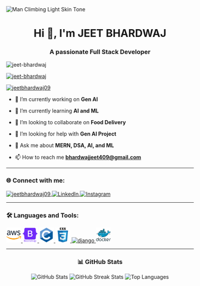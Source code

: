 <img src="https://raw.githubusercontent.com/Tarikul-Islam-Anik/Animated-Fluent-Emojis/master/Emojis/People%20with%20activities/Man%20Climbing%20Light%20Skin%20Tone.png" alt="Man Climbing Light Skin Tone" width="400" height="400" />

<h1 align="center">Hi 👋, I'm JEET BHARDWAJ</h1>
<h3 align="center">A passionate Full Stack Developer</h3>

<p align="left"> <img src="https://komarev.com/ghpvc/?username=jeet-bhardwaj&label=Profile%20views&color=0e75b6&style=flat" alt="jeet-bhardwaj" /> </p>

<p align="left"> 
  <a href="https://github.com/ryo-ma/github-profile-trophy">
    <img src="https://github-profile-trophy.vercel.app/?username=jeet-bhardwaj&margin-w=15&margin-h=15" alt="jeet-bhardwaj" />
  </a> 
</p>

<p align="left"> 
  <a href="https://twitter.com/jeetbhardwaj09" target="blank">
    <img src="https://img.shields.io/twitter/follow/jeetbhardwaj09?logo=twitter&style=for-the-badge" alt="jeetbhardwaj09" />
  </a> 
</p>

- 🔭 I’m currently working on **Gen AI**

- 🌱 I’m currently learning **AI and ML**

- 👯 I’m looking to collaborate on **Food Delivery**

- 🤝 I’m looking for help with **Gen AI Project**

- 💬 Ask me about **MERN, DSA, AI, and ML**

- 📫 How to reach me **bhardwajjeet409@gmail.com**

---

<h3 align="left">🌐 Connect with me:</h3>
<p align="left">
  <a href="https://twitter.com/jeetbhardwaj09" target="blank">
    <img align="center" src="https://raw.githubusercontent.com/rahuldkjain/github-profile-readme-generator/master/src/images/icons/Social/twitter.svg" alt="jeetbhardwaj09" height="30" width="40" />
  </a>
  <a href="https://linkedin.com/in/https://www.linkedin.com/in/jeetbhardwaj/" target="blank">
    <img align="center" src="https://raw.githubusercontent.com/rahuldkjain/github-profile-readme-generator/master/src/images/icons/Social/linked-in-alt.svg" alt="LinkedIn" height="30" width="40" />
  </a>
  <a href="https://instagram.com/https://www.instagram.com/_jeet_bhardwaj_/" target="blank">
    <img align="center" src="https://raw.githubusercontent.com/rahuldkjain/github-profile-readme-generator/master/src/images/icons/Social/instagram.svg" alt="Instagram" height="30" width="40" />
  </a>
</p>

---

<h3 align="left">🛠️ Languages and Tools:</h3>
<p align="left"> 
  <a href="https://aws.amazon.com" target="_blank" rel="noreferrer"> 
    <img src="https://raw.githubusercontent.com/devicons/devicon/master/icons/amazonwebservices/amazonwebservices-original-wordmark.svg" alt="aws" width="40" height="40"/> 
  </a> 
  <a href="https://getbootstrap.com" target="_blank" rel="noreferrer"> 
    <img src="https://raw.githubusercontent.com/devicons/devicon/master/icons/bootstrap/bootstrap-plain-wordmark.svg" alt="bootstrap" width="40" height="40"/> 
  </a> 
  <a href="https://www.cprogramming.com/" target="_blank" rel="noreferrer"> 
    <img src="https://raw.githubusercontent.com/devicons/devicon/master/icons/c/c-original.svg" alt="c" width="40" height="40"/> 
  </a> 
  <a href="https://www.w3schools.com/css/" target="_blank" rel="noreferrer"> 
    <img src="https://raw.githubusercontent.com/devicons/devicon/master/icons/css3/css3-original-wordmark.svg" alt="css3" width="40" height="40"/> 
  </a> 
  <a href="https://www.djangoproject.com/" target="_blank" rel="noreferrer"> 
    <img src="https://cdn.worldvectorlogo.com/logos/django.svg" alt="django" width="40" height="40"/> 
  </a> 
  <a href="https://www.docker.com/" target="_blank" rel="noreferrer"> 
    <img src="https://raw.githubusercontent.com/devicons/devicon/master/icons/docker/docker-original-wordmark.svg" alt="docker" width="40" height="40"/> 
  </a>
  <!-- Add more tools similarly -->
</p>

---

<h3 align="center">📊 GitHub Stats</h3>

<div align="center">
  <img src="https://github-readme-stats.vercel.app/api?username=Jeet-bhardwaj&theme=dark&hide_border=false&include_all_commits=false&count_private=false" alt="GitHub Stats" />
  <img src="https://github-readme-streak-stats.herokuapp.com/?user=Jeet-bhardwaj&theme=dark&hide_border=false" alt="GitHub Streak Stats" />
  <img src="https://github-readme-stats.vercel.app/api/top-langs/?username=Jeet-bhardwaj&theme=dark&hide_border=false&include_all_commits=false&count_private=false&layout=compact" alt="Top Languages" />
</div>

